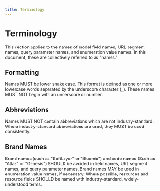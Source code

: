 ```yaml
---
title: Terminology
---
```


# Terminology

This section applies to the names of model field names, URL segment names, query parameter names, and enumeration value
names. In this document, these are collectively referred to as "names."

## Formatting

Names MUST be lower snake case. This format is defined as one or more lowercase words separated by the underscore
character (`_`). These names MUST NOT begin with an underscore or number.

## Abbreviations

Names MUST NOT contain abbreviations which are not industry-standard. Where industry-standard abbreviations are used,
they MUST be used consistently.

## Brand Names

Brand names (such as "SoftLayer" or "Bluemix") and code names (Such as "Atlas" or "Genesis") SHOULD be avoided in field 
names, URL segment names, and query parameter names. Brand names MAY be used in enumeration value names, if necessary. 
Where possible, resources and resource fields SHOULD be named with industry-standard, widely-understood terms.
